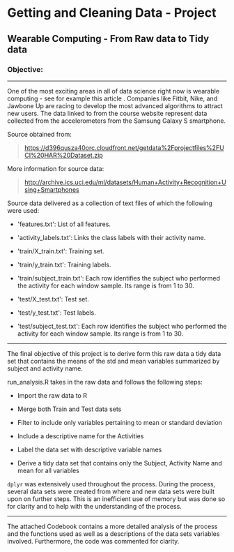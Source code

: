 # Getting and Cleaning Data - Project
## Wearable Computing - From Raw data to Tidy data

### Objective:
***
One of the most exciting areas in all of data science right now is wearable computing - see for example this article . Companies like Fitbit, Nike, and Jawbone Up are racing to develop the most advanced algorithms to attract new users. The data linked to from the course website represent data collected from the accelerometers from the Samsung Galaxy S smartphone.

Source obtained from: 

>https://d396qusza40orc.cloudfront.net/getdata%2Fprojectfiles%2FUCI%20HAR%20Dataset.zip 

More information for source data:

>http://archive.ics.uci.edu/ml/datasets/Human+Activity+Recognition+Using+Smartphones 

Source data delivered as a collection of text files of which the following were used:

- 'features.txt': List of all features.

- 'activity_labels.txt': Links the class labels with their activity name.

- 'train/X_train.txt': Training set.

- 'train/y_train.txt': Training labels.

- 'train/subject_train.txt': Each row identifies the subject who performed the activity for each window sample. Its range is from 1 to 30. 

- 'test/X_test.txt': Test set.

- 'test/y_test.txt': Test labels.

- 'test/subject_test.txt': Each row identifies the subject who performed the activity for each window sample. Its range is from 1 to 30. 
***

The final objective of this project is to derive form this raw data a tidy data set that contains the means of the std and mean variables summarized by subject and activity name.

run_analysis.R takes in the raw data and follows the following steps:

+ Import the raw data to R

+ Merge both Train and Test data sets

+ Filter to include only variables pertaining to mean or standard deviation

+ Include a descriptive name for the Activities

+ Label the data set with descriptive variable names

+ Derive a tidy data set that contains only the Subject, Activity Name and mean for all variables

`dplyr` was extensively used throughout the process. During the process, several data sets were created from where and new data sets were built upon on further steps. This is an inefficient use of memory but was done so for clarity and to help with the understanding of the process. 

***
The attached Codebook contains a more detailed analysis of the process and the functions used as well as a descriptions of the data sets variables involved. Furthermore, the code was commented for clarity.